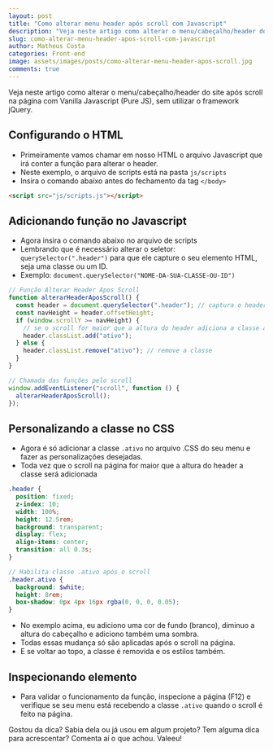 ```yaml
---
layout: post
title: "Como alterar menu header após scroll com Javascript"
description: "Veja neste artigo como alterar o menu/cabeçalho/header do site após scroll na página com Vanilla Javascript (Pure JS)."
slug: como-alterar-menu-header-apos-scroll-com-javascript
author: Matheus Costa
categories: Front-end
image: assets/images/posts/como-alterar-menu-header-apos-scroll.jpg
comments: true
---
```


Veja neste artigo como alterar o menu/cabeçalho/header do site após scroll na página com Vanilla Javascript (Pure JS), sem utilizar o framework jQuery.

## Configurando o HTML

- Primeiramente vamos chamar em nosso HTML o arquivo Javascript que irá conter a função para alterar o header.
- Neste exemplo, o arquivo de scripts está na pasta `js/scripts`
- Insira o comando abaixo antes do fechamento da tag `</body>`

```html
<script src="js/scripts.js"></script>
```

## Adicionando função no Javascript

- Agora insira o comando abaixo no arquivo de scripts
- Lembrando que é necessário alterar o seletor: `querySelector(".header")` para que ele capture o seu elemento HTML, seja uma classe ou um ID.
- Exemplo: `document.querySelector("NOME-DA-SUA-CLASSE-OU-ID")`

```js
// Função Alterar Header Apos Scroll
function alterarHeaderAposScroll() {
  const header = document.querySelector(".header"); // captura o header
  const navHeight = header.offsetHeight;
  if (window.scrollY >= navHeight) {
    // se o scroll for maior que a altura do header adiciona a classe ativo
    header.classList.add("ativo");
  } else {
    header.classList.remove("ativo"); // remove a classe
  }
}

// Chamada das funções pelo scroll
window.addEventListener("scroll", function () {
  alterarHeaderAposScroll();
});
```

## Personalizando a classe no CSS

- Agora é só adicionar a classe `.ativo` no arquivo .CSS do seu menu e fazer as personalizações desejadas.
- Toda vez que o scroll na página for maior que a altura do header a classe será adicionada

```scss
.header {
  position: fixed;
  z-index: 10;
  width: 100%;
  height: 12.5rem;
  background: transparent;
  display: flex;
  align-items: center;
  transition: all 0.3s;
}

// Habilita classe .ativo após o scroll
.header.ativo {
  background: $white;
  height: 8rem;
  box-shadow: 0px 4px 16px rgba(0, 0, 0, 0.05);
}
```

- No exemplo acima, eu adiciono uma cor de fundo (branco), diminuo a altura do cabeçalho e adiciono também uma sombra.
- Todas essas mudança só são aplicadas após o scroll na página.
- E se voltar ao topo, a classe é removida e os estilos também.

## Inspecionando elemento

- Para validar o funcionamento da função, inspecione a página (F12) e verifique se seu menu está recebendo a classe `.ativo` quando o scroll é feito na página.

Gostou da dica? Sabia dela ou já usou em algum projeto? Tem alguma dica para acrescentar? Comenta aí o que achou. Valeeu!
